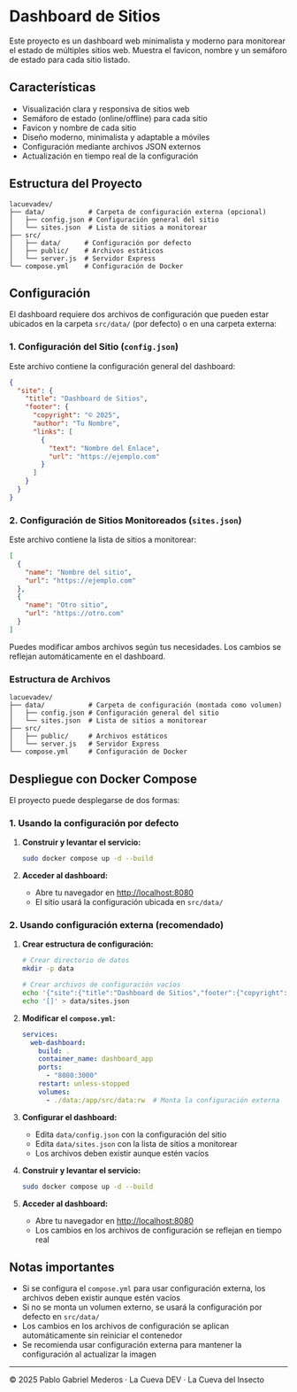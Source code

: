 # Dashboard de Sitios

Este proyecto es un dashboard web minimalista y moderno para monitorear el estado de múltiples sitios web. Muestra el favicon, nombre y un semáforo de estado para cada sitio listado.

## Características
- Visualización clara y responsiva de sitios web
- Semáforo de estado (online/offline) para cada sitio
- Favicon y nombre de cada sitio
- Diseño moderno, minimalista y adaptable a móviles
- Configuración mediante archivos JSON externos
- Actualización en tiempo real de la configuración

## Estructura del Proyecto

```
lacuevadev/
├── data/           # Carpeta de configuración externa (opcional)
│   ├── config.json # Configuración general del sitio
│   └── sites.json  # Lista de sitios a monitorear
├── src/
│   ├── data/      # Configuración por defecto
│   ├── public/    # Archivos estáticos
│   └── server.js  # Servidor Express
└── compose.yml    # Configuración de Docker
```

## Configuración

El dashboard requiere dos archivos de configuración que pueden estar ubicados en la carpeta `src/data/` (por defecto) o en una carpeta externa:

### 1. Configuración del Sitio (`config.json`)

Este archivo contiene la configuración general del dashboard:

```json
{
  "site": {
    "title": "Dashboard de Sitios",
    "footer": {
      "copyright": "© 2025",
      "author": "Tu Nombre",
      "links": [
        {
          "text": "Nombre del Enlace",
          "url": "https://ejemplo.com"
        }
      ]
    }
  }
}
```

### 2. Configuración de Sitios Monitoreados (`sites.json`)

Este archivo contiene la lista de sitios a monitorear:

```json
[
  {
    "name": "Nombre del sitio",
    "url": "https://ejemplo.com"
  },
  {
    "name": "Otro sitio",
    "url": "https://otro.com"
  }
]
```

Puedes modificar ambos archivos según tus necesidades. Los cambios se reflejan automáticamente en el dashboard.

### Estructura de Archivos

```
lacuevadev/
├── data/           # Carpeta de configuración (montada como volumen)
│   ├── config.json # Configuración general del sitio
│   └── sites.json  # Lista de sitios a monitorear
├── src/
│   ├── public/     # Archivos estáticos
│   └── server.js   # Servidor Express
└── compose.yml     # Configuración de Docker
```

## Despliegue con Docker Compose

El proyecto puede desplegarse de dos formas:

### 1. Usando la configuración por defecto

1. **Construir y levantar el servicio:**
   ```bash
   sudo docker compose up -d --build
   ```

2. **Acceder al dashboard:**
   - Abre tu navegador en [http://localhost:8080](http://localhost:8080)
   - El sitio usará la configuración ubicada en `src/data/`

### 2. Usando configuración externa (recomendado)

1. **Crear estructura de configuración:**
   ```bash
   # Crear directorio de datos
   mkdir -p data
   
   # Crear archivos de configuración vacíos
   echo '{"site":{"title":"Dashboard de Sitios","footer":{"copyright":"© 2025","author":"","links":[]}}}' > data/config.json
   echo '[]' > data/sites.json
   ```

2. **Modificar el `compose.yml`:**
   ```yaml
   services:
     web-dashboard:
       build: .
       container_name: dashboard_app
       ports:
         - "8080:3000"
       restart: unless-stopped
       volumes:
         - ./data:/app/src/data:rw  # Monta la configuración externa
   ```

3. **Configurar el dashboard:**
   - Edita `data/config.json` con la configuración del sitio
   - Edita `data/sites.json` con la lista de sitios a monitorear
   - Los archivos deben existir aunque estén vacíos

4. **Construir y levantar el servicio:**
   ```bash
   sudo docker compose up -d --build
   ```

5. **Acceder al dashboard:**
   - Abre tu navegador en [http://localhost:8080](http://localhost:8080)
   - Los cambios en los archivos de configuración se reflejan en tiempo real

## Notas importantes

- Si se configura el `compose.yml` para usar configuración externa, los archivos deben existir aunque estén vacíos
- Si no se monta un volumen externo, se usará la configuración por defecto en `src/data/`
- Los cambios en los archivos de configuración se aplican automáticamente sin reiniciar el contenedor
- Se recomienda usar configuración externa para mantener la configuración al actualizar la imagen

---

© 2025 Pablo Gabriel Mederos · La Cueva DEV · La Cueva del Insecto
